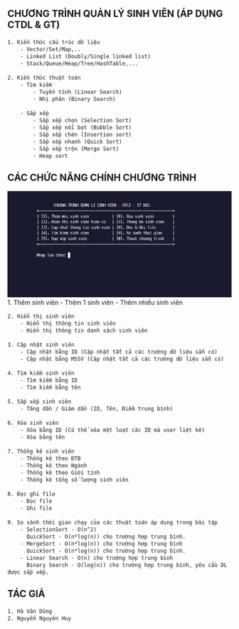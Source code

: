 ## CHƯƠNG TRÌNH QUẢN LÝ SINH VIÊN (ÁP DỤNG CTDL & GT)
    1. Kiến thức cấu trúc dữ liệu
        - Vector/Set/Map,..
        - Linked List (Doubly/Single linked list)
        - Stack/Queue/Heap/Tree/HashTable,...

    2. Kiến thức thuật toán
        - Tìm kiếm
            - Tuyến tính (Linear Search)
            - Nhị phân (Binary Search)

        - Sắp xếp
            - Sắp xếp chọn (Selection Sort)
            - Sắp xếp nổi bọt (Bubble Sort)
            - Sắp xếp chèn (Insertion sort)
            - Sắp xếp nhanh (Quick Sort)
            - Sắp xếp trộn (Merge Sort)
            - Heap sort

## CÁC CHỨC NĂNG CHÍNH CHƯƠNG TRÌNH
![main](./Source/images/main.png)
    1. Thêm sinh viên 
        - Thêm 1 sinh viên
        - Thêm nhiều sinh viên

    2. Hiển thị sinh viên
        - Hiển thị thông tin sinh viên
        - Hiển thị thông tin danh sách sinh viên

    3. Cập nhật sinh viên
        - Cập nhật bằng ID (Cập nhật tất cả các trường dữ liệu sẵn có)
        - Cập nhật bằng MSSV (Cập nhật tất cả các trường dữ liệu sẵn có)

    4. Tìm kiếm sinh viên
        - Tìm kiếm bằng ID
        - Tìm kiếm bằng tên

    5. Sắp xếp sinh viên
        - Tăng dần / Giảm dần (ID, Tên, Điểm trung bình)

    6. Xóa sinh viên
        - Xóa bằng ID (Có thể xóa một loạt các ID mà user liệt kê)
        - Xóa bằng tên

    7. Thống kê sinh viên
        - Thống kê theo ĐTB 
        - Thống kê theo Ngành 
        - Thống kê theo Giới tính 
        - Thống kê tổng số lượng sinh viên

    8. Đọc ghi file
        - Đọc file
        - Ghi file

    9. So sánh thời gian chạy của các thuật toán áp dụng trong bài tập
        - SelectionSort - O(n^2)
          QuickSort - O(n*log(n)) cho trường hợp trung bình.
        - MergeSort - O(n*log(n)) cho trường hợp trung bình
          QuickSort - O(n*log(n)) cho trường hợp trung bình.
        - Linear Search - O(n) cho trường hợp trung bình
          Binary Search - O(log(n)) cho trường hợp trung bình, yêu cầu DL được sắp xếp.

## TÁC GIẢ
    1. Hà Văn Dũng
    2. Nguyễn Nguyên Huy